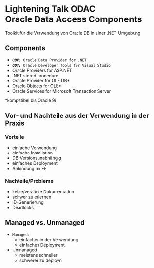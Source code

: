 # Lightening Talk ODAC <br/> Oracle Data Access Components

Toolkit für die Verwendung von Oracle DB in einer .NET-Umgebung

## Components
- _**`ODP:`**_` Oracle Data Provider for .NET`
- _**`ODT:`**_` Oracle Developer Tools for Visual Studio`
- Oracle Providers for ASP.NET
- .NET stored procedure
- Oracle Provider for OLE DB*
- Oracle Objects for OLE*
- Oracle Services for Microsoft Transaction Server


\*kompatibel bis Oracle 9i

## Vor- und Nachteile aus der Verwendung in der Praxis

### Vorteile
- einfache Verwendung
- einfache Installation
- DB-Versionsunabhängig
- einfaches Deployment
- Anbindung an EF

### Nachteile/Probleme
- keine/veraltete Dokumentation
- schwer zu erlernen
- ID-Generierung
- Deadlocks

## Managed vs. Unmanaged
- `Managed:`
  * einfacher in der Verwendung
  * einfaches Deployment
- Unmanaged
  * meistens schneller
  * schwerer zu deployn

